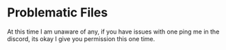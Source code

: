 # Problematic Files

At this time I am unaware of any, if you have issues with one ping me in the discord, its okay I give you permission this one time.
